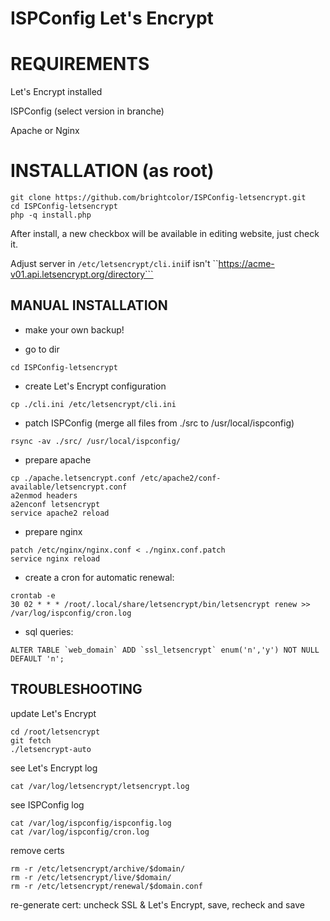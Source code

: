 ISPConfig Let's Encrypt
=========================


# REQUIREMENTS

Let's Encrypt installed

ISPConfig (select version in branche)

Apache or Nginx


# INSTALLATION (as root)

```
git clone https://github.com/brightcolor/ISPConfig-letsencrypt.git
cd ISPConfig-letsencrypt
php -q install.php
```

After install, a new checkbox will be available in editing website, just check it.

Adjust server in ```/etc/letsencrypt/cli.ini```if isn't ``https://acme-v01.api.letsencrypt.org/directory```


## MANUAL INSTALLATION

- make your own backup!

- go to dir
```
cd ISPConfig-letsencrypt
```

- create Let's Encrypt configuration
```
cp ./cli.ini /etc/letsencrypt/cli.ini
```

- patch ISPConfig (merge all files from ./src to /usr/local/ispconfig)
```
rsync -av ./src/ /usr/local/ispconfig/
```

- prepare apache
```
cp ./apache.letsencrypt.conf /etc/apache2/conf-available/letsencrypt.conf
a2enmod headers
a2enconf letsencrypt
service apache2 reload
```

- prepare nginx
```
patch /etc/nginx/nginx.conf < ./nginx.conf.patch
service nginx reload
```

- create a cron for automatic renewal:
```
crontab -e
30 02 * * * /root/.local/share/letsencrypt/bin/letsencrypt renew >> /var/log/ispconfig/cron.log
```

- sql queries:
```
ALTER TABLE `web_domain` ADD `ssl_letsencrypt` enum('n','y') NOT NULL DEFAULT 'n';
```


## TROUBLESHOOTING

update Let's Encrypt
```
cd /root/letsencrypt
git fetch
./letsencrypt-auto
```

see Let's Encrypt log
```
cat /var/log/letsencrypt/letsencrypt.log
```

see ISPConfig log
```
cat /var/log/ispconfig/ispconfig.log
cat /var/log/ispconfig/cron.log
```

remove certs
```
rm -r /etc/letsencrypt/archive/$domain/
rm -r /etc/letsencrypt/live/$domain/
rm -r /etc/letsencrypt/renewal/$domain.conf
```

re-generate cert: uncheck SSL & Let's Encrypt, save, recheck and save
